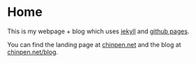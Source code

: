 Home
====

This is my webpage + blog which uses [jekyll](http://jekyllrb.com/) and [github pages](https://pages.github.com/).

You can find the landing page at [chinpen.net](http://chinpen.net) and the blog at [chinpen.net/blog](http://chinpen.net/blog).
